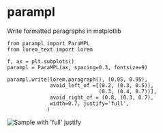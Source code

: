 # parampl
Write formatted paragraphs in matplotlib

```
from parampl import ParaMPL
from lorem_text import lorem

f, ax = plt.subplots()
parampl = ParaMPL(ax, spacing=0.3, fontsize=9)

parampl.write(lorem.paragraph(), (0.05, 0.95),
              avoid_left_of =[(0.2, (0.3, 0.5)),
                              (0.3, (0.4, 0.7))],
              avoid_right_of = (0.8, (0.3, 0.7),
              width=0.7, justify='full',
             )
```

![Sample with 'full' justify](sample_full.png)
